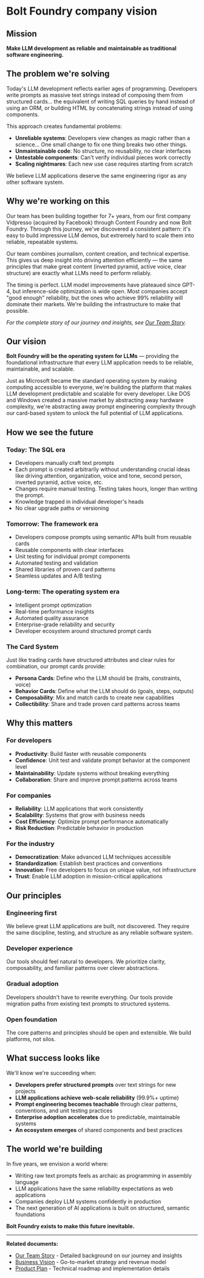 # Bolt Foundry company vision

## Mission

**Make LLM development as reliable and maintainable as traditional software
engineering.**

## The problem we're solving

Today's LLM development reflects earlier ages of programming. Developers write
prompts as massive text strings instead of composing them from structured
cards... the equivalent of writing SQL queries by hand instead of using an ORM,
or building HTML by concatenating strings instead of using components.

This approach creates fundamental problems:

- **Unreliable systems**: Developers view changes as magic rather than a
  science... One small change to fix one thing breaks two other things.
- **Unmaintainable code**: No structure, no reusability, no clear interfaces
- **Untestable components**: Can't verify individual pieces work correctly
- **Scaling nightmares**: Each new use case requires starting from scratch

We believe LLM applications deserve the same engineering rigor as any other
software system.

## Why we're working on this

Our team has been building together for 7+ years, from our first company
Vidpresso (acquired by Facebook) through Content Foundry and now Bolt Foundry.
Through this journey, we've discovered a consistent pattern: it's easy to build
impressive LLM demos, but extremely hard to scale them into reliable, repeatable
systems.

Our team combines journalism, content creation, and technical expertise. This
gives us deep insight into driving attention efficiently — the same principles
that make great content (inverted pyramid, active voice, clear structure) are
exactly what LLMs need to perform reliably.

The timing is perfect. LLM model improvements have plateaued since GPT-4, but
inference-side optimization is wide open. Most companies accept "good enough"
reliability, but the ones who achieve 99% reliability will dominate their
markets. We're building the infrastructure to make that possible.

_For the complete story of our journey and insights, see
[Our Team Story](./team-story.md)._

## Our vision

**Bolt Foundry will be the operating system for LLMs** — providing the
foundational infrastructure that every LLM application needs to be reliable,
maintainable, and scalable.

Just as Microsoft became the standard operating system by making computing
accessible to everyone, we're building the platform that makes LLM development
predictable and scalable for every developer. Like DOS and Windows created a
massive market by abstracting away hardware complexity, we're abstracting away
prompt engineering complexity through our card-based system to unlock the full
potential of LLM applications.

## How we see the future

### Today: The SQL era

- Developers manually craft text prompts
- Each prompt is created arbitrarily without understanding crucial ideas like
  driving attention, organization, voice and tone, second person, inverted
  pyramid, active voice, etc.
- Changes require manual testing. Testing takes hours, longer than writing the
  prompt.
- Knowledge trapped in individual developer's heads
- No clear upgrade paths or versioning

### Tomorrow: The framework era

- Developers compose prompts using semantic APIs built from reusable cards
- Reusable components with clear interfaces
- Unit testing for individual prompt components
- Automated testing and validation
- Shared libraries of proven card patterns
- Seamless updates and A/B testing

### Long-term: The operating system era

- Intelligent prompt optimization
- Real-time performance insights
- Automated quality assurance
- Enterprise-grade reliability and security
- Developer ecosystem around structured prompt cards

### The Card System

Just like trading cards have structured attributes and clear rules for
combination, our prompt cards provide:

- **Persona Cards**: Define who the LLM should be (traits, constraints, voice)
- **Behavior Cards**: Define what the LLM should do (goals, steps, outputs)
- **Composability**: Mix and match cards to create new capabilities
- **Collectibility**: Share and trade proven card patterns across teams

## Why this matters

### For developers

- **Productivity**: Build faster with reusable components
- **Confidence**: Unit test and validate prompt behavior at the component level
- **Maintainability**: Update systems without breaking everything
- **Collaboration**: Share and improve prompt patterns across teams

### For companies

- **Reliability**: LLM applications that work consistently
- **Scalability**: Systems that grow with business needs
- **Cost Efficiency**: Optimize prompt performance automatically
- **Risk Reduction**: Predictable behavior in production

### For the industry

- **Democratization**: Make advanced LLM techniques accessible
- **Standardization**: Establish best practices and conventions
- **Innovation**: Free developers to focus on unique value, not infrastructure
- **Trust**: Enable LLM adoption in mission-critical applications

## Our principles

### Engineering first

We believe great LLM applications are built, not discovered. They require the
same discipline, testing, and structure as any reliable software system.

### Developer experience

Our tools should feel natural to developers. We prioritize clarity,
composability, and familiar patterns over clever abstractions.

### Gradual adoption

Developers shouldn't have to rewrite everything. Our tools provide migration
paths from existing text prompts to structured systems.

### Open foundation

The core patterns and principles should be open and extensible. We build
platforms, not silos.

## What success looks like

We'll know we're succeeding when:

- **Developers prefer structured prompts** over text strings for new projects
- **LLM applications achieve web-scale reliability** (99.9%+ uptime)
- **Prompt engineering becomes teachable** through clear patterns, conventions,
  and unit testing practices
- **Enterprise adoption accelerates** due to predictable, maintainable systems
- **An ecosystem emerges** of shared components and best practices

## The world we're building

In five years, we envision a world where:

- Writing raw text prompts feels as archaic as programming in assembly language
- LLM applications have the same reliability expectations as web applications
- Companies deploy LLM systems confidently in production
- The next generation of AI applications is built on structured, semantic
  foundations

**Bolt Foundry exists to make this future inevitable.**

---

**Related documents:**

- [Our Team Story](./team-story.md) - Detailed background on our journey and
  insights
- [Business Vision](./business-vision.md) - Go-to-market strategy and revenue
  model
- [Product Plan](./product-plan.md) - Technical roadmap and implementation
  details
